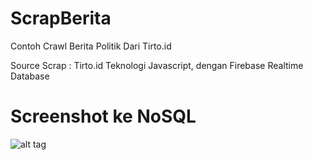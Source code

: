 # ScrapBerita
Contoh Crawl Berita Politik Dari Tirto.id

Source Scrap : Tirto.id
Teknologi Javascript, dengan Firebase Realtime Database

# Screenshot ke NoSQL
![alt tag](https://rakaadinugroho.github.io/ScrapBerita/view/ss.png)
